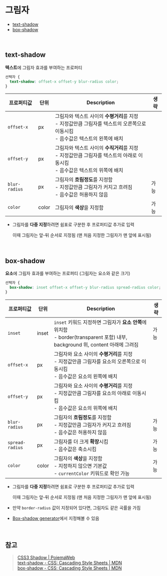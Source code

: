 # 그림자

- [text-shadow](#1)
- [box-shadow](#2)

<Br>

## text-shadow <a id="1"></a>

**텍스트**에 그림자 효과를 부여하는 프로퍼티

```css
선택자 {
  text-shadow: offset-x offset-y blur-radius color;
}
```

| 프로퍼티값  | 단위  | Description                                                                                                                         | 생략 |
| ----------- | ----- | ----------------------------------------------------------------------------------------------------------------------------------- | ---- |
| `offset-x`    | px    | 그림자와 텍스트 사이의 **수평거리**를 지정<br>- 지정값만큼 그림자를 텍스트의 오른쪽으로 이동시킴<Br>- 음수값은 텍스트의 왼쪽에 배치 |      |
| `offset-y`    | px    | 그림자와 텍스트 사이의 **수직거리**를 지정<Br>- 지정값만큼 그림자를 텍스트의 아래로 이동시킴<Br>- 음수값은 텍스트의 위쪽에 배치     |      |
| `blur-radius` | px    | 그림자의 **흐림정도**를 지정함<Br>- 지정값만큼 그림자가 커지고 흐려짐<Br>- 음수값은 허용하지 않음                                   | 가능 |
| `color`       | color | 그림자의 **색상**을 지정함                                                                                                          | 가능 |

- 그림자를 **다중 지정**하려면 쉼표로 구분한 후 프로퍼티값 추가로 입력

  이때 그림자는 앞-뒤 순서로 지정됨 (맨 처음 지정한 그림자가 맨 앞에 표시됨)

<Br>

## box-shadow <a id="2"></a>

**요소**에 그림자 효과를 부여하는 프로퍼티 (그림자는 요소와 같은 크기)

```css
선택자 {
  box-shadow: inset offset-x offset-y blur-radius spread-radius color;
}
```

| 프로퍼티값      | 단위  | Description                                                                                                                      | 생략 |
| --------------- | ----- | -------------------------------------------------------------------------------------------------------------------------------- | ---- |
| `inset`         | inset | `inset` 키워드 지정하면 그림자가 **요소 안쪽**에 위치함<br>- border(transparent 포함) 내부, background 위, content 아래에 그려짐 | 가능 |
| `offset-x`      | px    | 그림자와 요소 사이의 **수평거리**를 지정 <br> - 지정값만큼 그림자를 요소의 오른쪽으로 이동시킴<br>- 음수값은 요소의 왼쪽에 배치  |      |
| `offset-y`      | px    | 그림자와 요소 사이의 **수평거리**를 지정<Br>- 지정값만큼 그림자를 요소의 아래로 이동시킴<br>- 음수값은 요소의 위쪽에 배치        |
| `blur-radius`   | px    | 그림자의 **흐림정도**를 지정함 <Br>- 지정값만큼 그림자가 커지고 흐려짐<br>- 음수값은 허용하지 않음                               | 가능 |
| `spread-radius` | px    | 그림자를 더 크게 **확장**시킴<br>- 음수값은 축소시킴                                                                             | 가능 |
| `color`         | color | 그림자의 **색상**을 지정함 <Br>- 지정하지 않으면 기본값 <br>- `currentColor` 키워드로 확인 가능                                  | 가능 |

- 그림자를 **다중 지정**하려면 쉼표로 구분한 후 프로퍼티값 추가로 입력

  이때 그림자는 앞-뒤 순서로 지정됨 (맨 처음 지정한 그림자가 맨 앞에 표시됨)

- 만약 `border-radius` 값이 지정되어 있다면, 그림자도 같은 곡률을 가짐
- [Box-shadow generator](https://developer.mozilla.org/en-US/docs/Web/CSS/CSS_Backgrounds_and_Borders/Box-shadow_generator)에서 지정해볼 수 있음

<Br>

## 참고

> [CSS3 Shadow | PoiemaWeb](https://poiemaweb.com/css3-shadow)  
> [text-shadow - CSS: Cascading Style Sheets | MDN](https://developer.mozilla.org/ko/docs/Web/CSS/text-shadow)  
> [box-shadow - CSS: Cascading Style Sheets | MDN](https://developer.mozilla.org/ko/docs/Web/CSS/box-shadow)
